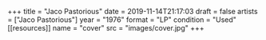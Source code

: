 +++
title = "Jaco Pastorious"
date = 2019-11-14T21:17:03
draft = false
artists = ["Jaco Pastorious"]
year = "1976"
format = "LP"
condition = "Used"
[[resources]]
  name = "cover"
  src = "images/cover.jpg"
+++
